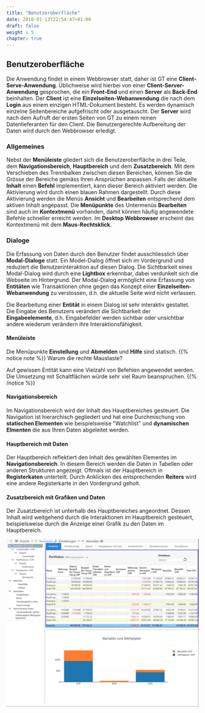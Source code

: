 ```yaml
---
title: "Benutzeroberfläche"
date: 2018-01-13T22:54:47+01:00
draft: false
weight : 5
chapter: true
---
```

## Benutzeroberfläche
Die Anwendung findet in einem Webbrowser statt, daher ist GT eine **Client-Serve-Anwendung**. Üblichweise wird hierbei von einer **Client-Server-Anwendung** gesprochen, die ein **Front-End** und einen **Server** als **Back-End** beinhalten. Der **Client** ist eine **Einzelseiten-Webanwendung** die nach dem **Login** aus einem einzigen HTML-Dokument besteht. Es werden dynamisch einzelne Seitenbereiche aufgefrischt oder ausgetauscht. Der **Server** wird nach dem Aufruft der ersten Seiten von GT zu einem reinen Datenlieferanten für den Client. Die Benutzergerechte Aufbereitung der Daten wird durch den Webbrowser erledigt.

### Allgemeines
Nebst der **Menüleiste** gliedert sich die Benutzeroberfläche in drei Teile, dem **Navigationsbereich**, **Hauptbereich** und dem **Zusatzbereich**. Mit dem Verschieben des Trennbalken zwischen diesen Bereichen, können Sie die Grösse der Bereiche gemäss Ihren Ansprüchen anpassen. Falls der aktuelle **Inhalt** einen **Befehl** implementiert, kann dieser Bereich aktiviert werden. Die Aktivierung wird durch einen blauen Rahmen dargestellt. Durch diese Aktivierung werden die Menüs **Ansicht** und **Bearbeiten** entsprechend dem aktiven Inhalt angepasst. Die **Menüpunkte** des Untermenüs **Bearbeiten** sind auch im **Kontextmenü** vorhanden, damit können häufig angewendete Befehle schneller erreicht werden. Im **Desktop Webbrowser** erscheint das Kontextmenü mit dem **Maus-Rechtsklick**.

### Dialoge
Die Erfassung von Daten durch den Benutzer findet ausschliesslich über **Modal-Dialoge** statt. Ein Model-Dialog öffnet sich im Vordergrund und reduziert die Benutzerinteraktion auf diesen Dialog. Die Sichtbarkeit eines Modal-Dialog wird durch eine **Lightbox** erkennbar, dabei verdunkelt sich die Webseite im Hintergrund. Der Modal-Dialog ermöglicht eine Erfassung von **Entitäten** wie Transaktionen ohne gegen das Konzept einer **Einzelseiten-Webanwendung** zu verstossen, d.h. die aktuelle Seite wird nicht verlassen.

Die Bearbeitung einer **Entität** in einem Dialog ist sehr interaktiv gestaltet. Die Eingabe des Benutzers verändert die Sichtbarkeit der **Eingabeelemente**, d.h. Eingabefelder werden sichtbar oder unsichtbar andere wiederum verändern ihre Interaktionsfähigkeit.

#### Menüleiste
Die Menüpunkte **Einstellung** und **Abmelden** und **Hilfe** sind statisch.
{{% notice note %}}
Warum die rechte Maustaste?</p>
Auf gewissen Entität kann eine Vielzahl von Befehlen angewendet werden. Die Umsetzung mit Schaltflächen würde sehr viel Raum beanspruchen.
{{% /notice %}}

#### Navigationsbereich 
Im Navigationsbereich wird der Inhalt des Hauptbereiches gesteuert. Die Navigation ist hierarchisch gegliedert und hat eine Durchmischung von **statischen Elementen** wie beispielsweise "Watchlist" und **dynamischen Elmenten** die aus Ihren Daten abgeleitet werden.  

#### Hauptbereich mit Daten
Der Hauptbereich reflektiert den Inhalt des gewählten Elementes im **Navigationsbereich**. In diesem Bereich werden die Daten in Tabellen oder anderen Strukturen angezeigt. Oftmals ist der Hauptbereich in **Registerkaten** unterteilt. Durch Anklicken des entsprechenden **Reiters** wird eine andere Registerkarte in den Vordergrund geholt.

#### Zusatzbereich mit Grafiken und Daten
Der Zusatzbereich ist unterhalb des Hauptbereiches angeordnet. Dessen Inhalt wird weitgehend durch die Interaktionen im Hauptbereich gesteuert, beispielsweise durch die Anzeige einer Grafik zu den Daten im Hauptbereich.

![User Interface](ui_parts.jpg)